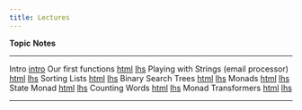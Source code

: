 ```yaml
---
title: Lectures
---
```


**Topic**                                          **Notes**
----------------------------------------------     ------------------------
Intro                                              [intro]
Our first functions                                [html][lec1] [lhs][lhs1] 
Playing with Strings (email processor)             [html][lec2] [lhs][lhs2] 
Sorting Lists                                      [html][lec3] [lhs][lhs3] 
Binary Search Trees                                [html][lec4] [lhs][lhs4] 
Monads                                             [html][lec5] [lhs][lhs5] 
State Monad                                        [html][lec6] [lhs][lhs6] 
Counting Words                                     [html][lec7] [lhs][lhs7] 
Monad Transformers                                 [html][lec8] [lhs][lhs8]

----------------------------------------------------------------------------------

[intro]: intro.pdf
[lec1]: lectures/Functions.html
[lhs1]: lectures/Functions.lhs
[lec2]: lectures/MailProcessor.html
[lhs2]: lectures/MailProcessor.lhs
[lec3]: lectures/Sorting.html
[lhs3]: lectures/Sorting.lhs
[lec4]: lectures/BST.html
[lhs4]: lectures/BST.lhs
[lec5]: lectures/Monads.html
[lhs5]: lectures/Monads.lhs
[lec6]: lectures/StateMonad.html
[lhs6]: lectures/StateMonad.lhs
[lec7]: lectures/WordCount.html
[lhs7]: lectures/WordCount.lhs
[lec8]: lectures/MonadTransformers.html
[lhs8]: lectures/MonadTransformers.lhs
